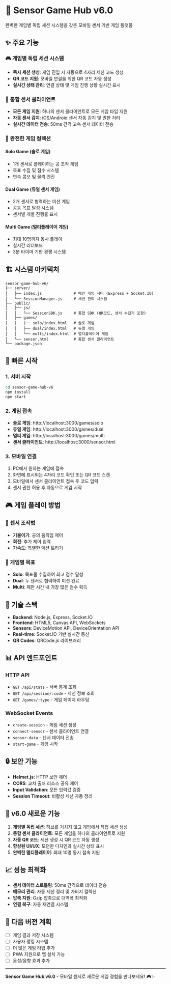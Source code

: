 # 🚀 Sensor Game Hub v6.0

완벽한 게임별 독립 세션 시스템을 갖춘 모바일 센서 기반 게임 플랫폼

## ✨ 주요 기능

### 🎮 게임별 독립 세션 시스템
- **즉시 세션 생성**: 게임 진입 시 자동으로 4자리 세션 코드 생성
- **QR 코드 지원**: 모바일 연결을 위한 QR 코드 자동 생성
- **실시간 상태 관리**: 연결 상태 및 게임 진행 상황 실시간 표시

### 📱 통합 센서 클라이언트
- **모든 게임 지원**: 하나의 센서 클라이언트로 모든 게임 타입 지원
- **자동 센서 감지**: iOS/Android 센서 자동 감지 및 권한 처리
- **실시간 데이터 전송**: 50ms 간격 고속 센서 데이터 전송

### 🎯 완전한 게임 컬렉션

#### Solo Game (솔로 게임)
- 1개 센서로 플레이하는 공 조작 게임
- 목표 수집 및 점수 시스템
- 연속 콤보 및 물리 엔진

#### Dual Game (듀얼 센서 게임)
- 2개 센서로 협력하는 미션 게임
- 공동 목표 달성 시스템
- 센서별 개별 진행률 표시

#### Multi Game (멀티플레이어 게임)
- 최대 10명까지 동시 플레이
- 실시간 리더보드
- 3분 타이머 기반 경쟁 시스템

## 🏗️ 시스템 아키텍처

```
sensor-game-hub-v6/
├── server/
│   ├── index.js              # 메인 게임 서버 (Express + Socket.IO)
│   └── SessionManager.js     # 세션 관리 시스템
├── public/
│   ├── js/
│   │   └── SessionSDK.js     # 통합 SDK (QR코드, 센서 수집기 포함)
│   ├── games/
│   │   ├── solo/index.html   # 솔로 게임
│   │   ├── dual/index.html   # 듀얼 게임
│   │   └── multi/index.html  # 멀티플레이어 게임
│   └── sensor.html           # 통합 센서 클라이언트
└── package.json
```

## 🚀 빠른 시작

### 1. 서버 시작
```bash
cd sensor-game-hub-v6
npm install
npm start
```

### 2. 게임 접속
- **솔로 게임**: http://localhost:3000/games/solo
- **듀얼 게임**: http://localhost:3000/games/dual  
- **멀티 게임**: http://localhost:3000/games/multi
- **센서 클라이언트**: http://localhost:3000/sensor.html

### 3. 모바일 연결
1. PC에서 원하는 게임에 접속
2. 화면에 표시되는 4자리 코드 확인 또는 QR 코드 스캔
3. 모바일에서 센서 클라이언트 접속 후 코드 입력
4. 센서 권한 허용 후 자동으로 게임 시작

## 🎮 게임 플레이 방법

### 📱 센서 조작법
- **기울이기**: 공의 움직임 제어
- **회전**: 추가 제어 입력
- **가속도**: 특별한 액션 트리거

### 🎯 게임별 목표
- **Solo**: 목표물 수집하여 최고 점수 달성
- **Dual**: 두 센서로 협력하여 미션 완료
- **Multi**: 제한 시간 내 가장 많은 점수 획득

## 🔧 기술 스택

- **Backend**: Node.js, Express, Socket.IO
- **Frontend**: HTML5, Canvas API, WebSockets
- **Sensors**: DeviceMotion API, DeviceOrientation API
- **Real-time**: Socket.IO 기반 실시간 통신
- **QR Codes**: QRCode.js 라이브러리

## 📊 API 엔드포인트

### HTTP API
- `GET /api/stats` - 서버 통계 조회
- `GET /api/session/:code` - 세션 정보 조회
- `GET /games/:type` - 게임 페이지 라우팅

### WebSocket Events
- `create-session` - 게임 세션 생성
- `connect-sensor` - 센서 클라이언트 연결
- `sensor-data` - 센서 데이터 전송
- `start-game` - 게임 시작

## 🔒 보안 기능

- **Helmet.js**: HTTP 보안 헤더
- **CORS**: 교차 출처 리소스 공유 제어
- **Input Validation**: 모든 입력값 검증
- **Session Timeout**: 비활성 세션 자동 정리

## 🌟 v6.0 새로운 기능

1. **게임별 독립 세션**: 허브를 거치지 않고 게임에서 직접 세션 생성
2. **통합 센서 클라이언트**: 모든 게임을 하나의 클라이언트로 지원
3. **자동 QR 코드**: 세션 생성 시 QR 코드 자동 생성
4. **향상된 UI/UX**: 모던한 디자인과 실시간 상태 표시
5. **완벽한 멀티플레이어**: 최대 10명 동시 접속 지원

## 📈 성능 최적화

- **센서 데이터 스로틀링**: 50ms 간격으로 데이터 전송
- **메모리 관리**: 자동 세션 정리 및 가비지 컬렉션
- **압축 지원**: Gzip 압축으로 대역폭 최적화
- **연결 복구**: 자동 재연결 시스템

## 🎯 다음 버전 계획

- [ ] 게임 결과 저장 시스템
- [ ] 사용자 랭킹 시스템  
- [ ] 더 많은 게임 타입 추가
- [ ] PWA 지원으로 앱 설치 가능
- [ ] 음성/음향 효과 추가

---

**Sensor Game Hub v6.0** - 모바일 센서로 새로운 게임 경험을 만나보세요! 🎮✨
